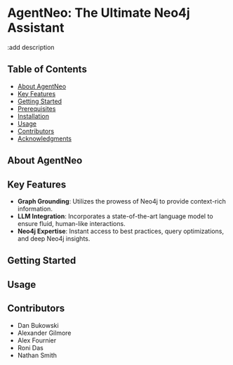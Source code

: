 # AgentNeo: The Ultimate Neo4j Assistant

:add description

## Table of Contents

- [About AgentNeo](#about-agentneo)
- [Key Features](#key-features)
- [Getting Started](#getting-started)
- [Prerequisites](#prerequisites)
- [Installation](#installation)
- [Usage](#usage)
- [Contributors](#contributors)
- [Acknowledgments](#acknowledgments)

## About AgentNeo

## Key Features

- **Graph Grounding**: Utilizes the prowess of Neo4j to provide context-rich information.
- **LLM Integration**: Incorporates a state-of-the-art language model to ensure fluid, human-like interactions.
- **Neo4j Expertise**: Instant access to best practices, query optimizations, and deep Neo4j insights.

## Getting Started


## Usage


## Contributors

- Dan Bukowski
- Alexander Gilmore
- Alex Fournier
- Roni Das
- Nathan Smith

